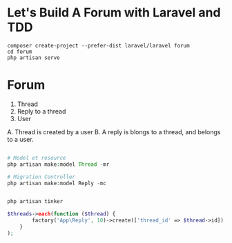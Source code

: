 # Let's Build A Forum with Laravel and TDD

```
composer create-project --prefer-dist laravel/laravel forum
cd forum
php artisan serve
```

# Forum
1. Thread
2. Reply to a thread
3. User

A. Thread is created by a user
B. A reply is blongs to a thread, and belongs to a user.


```php

# Model et resource
php artisan make:model Thread -mr

# Migration Controller
php artisan make:model Reply -mc


php artisan tinker

$threads->each(function ($thread) {
		factory('App\Reply', 10)->create(['thread_id' => $thread->id]);
	}
);
```
